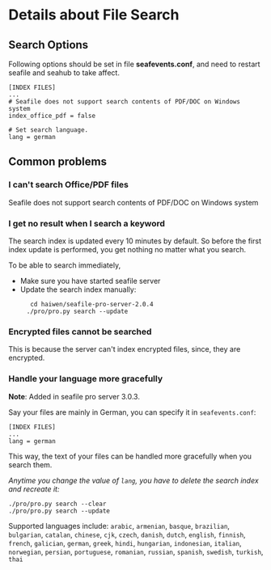 # Details about File Search
## <a id="search-opt"></a>Search Options

Following options should be set in file **seafevents.conf**, and need to restart seafile and seahub to take affect.

```
[INDEX FILES]
...
# Seafile does not support search contents of PDF/DOC on Windows system 
index_office_pdf = false

# Set search language.
lang = german
```


## <a id="wiki-faq"></a>Common problems


### <a id="wiki-search-office-pdf"></a>I can't search Office/PDF files


Seafile does not support search contents of PDF/DOC on Windows system 


### <a id="wiki-search-no-result"></a>I get no result when I search a keyword

The search index is updated every 10 minutes by default. So before the first index update is performed, you get nothing no matter what you search.

  To be able to search immediately,

  - Make sure you have started seafile server
  - Update the search index manually:
```
      cd haiwen/seafile-pro-server-2.0.4
     ./pro/pro.py search --update
```

### <a id="wiki-cannot-search-encrypted-files"></a>Encrypted files cannot be searched

This is because the server can't index encrypted files, since, they are encrypted.

### <a id="wiki-set-search-lang"></a>Handle your language more gracefully

**Note**: Added in seafile pro server 3.0.3.

Say your files are mainly in German, you can specify it in `seafevents.conf`:

```
[INDEX FILES]
...
lang = german
```

This way, the text of your files can be handled more gracefully when you search them.

*Anytime you change the value of `lang`, you have to delete the search index and recreate it:*

```
./pro/pro.py search --clear
./pro/pro.py search --update
```

Supported languages include: `arabic`, `armenian`, `basque`, `brazilian`, `bulgarian`, `catalan`, `chinese`, `cjk`, `czech`, `danish`, `dutch`, `english`, `finnish`, `french`, `galician`, `german`, `greek`, `hindi`, `hungarian`, `indonesian`, `italian`, `norwegian`, `persian`, `portuguese`, `romanian`, `russian`, `spanish`, `swedish`, `turkish`, `thai`





